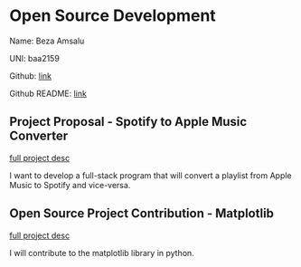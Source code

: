 # Open Source Development

Name: Beza Amsalu

UNI: baa2159

Github: [link](https://github.com/Beza4598)

Github README: [link](https://github.com/Beza4598/Beza4598/blob/main/README.md)

## Project Proposal - Spotify to Apple Music Converter

[full project desc](../projects/python/spotify_to_apple.md)

I want to develop a full-stack program that will convert a playlist from Apple Music to Spotify and vice-versa.

## Open Source Project Contribution - Matplotlib

[full project desc](../projects/python/matplotlib.md)

I will contribute to the matplotlib library in python.
